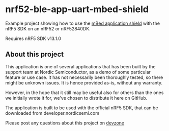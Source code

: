 nrf52-ble-app-uart-mbed-shield
==============================

Example project showing how to use the [mBed application shield](https://os.mbed.com/components/mbed-Application-Shield/) with the nRF5 SDK on an nRF52 or nRF52840DK. 

Requires nRF5 SDK v13.1.0

About this project
------------------
This application is one of several applications that has been built by the support team at Nordic Semiconductor, as a demo of some particular feature or use case. It has not necessarily been thoroughly tested, so there might be unknown issues. It is hence provided as-is, without any warranty. 

However, in the hope that it still may be useful also for others than the ones we initially wrote it for, we've chosen to distribute it here on GitHub. 

The application is built to be used with the official nRF5 SDK, that can be downloaded from developer.nordicsemi.com

Please post any questions about this project on [devzone](https://devzone.nordicsemi.com)
